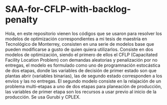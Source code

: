 # SAA-for-CFLP-with-backlog-penalty
Hola, en este repositorio vienen los códigos que se usaron para resolver los modelos 
de optimización correspondientes a mi tesis de maestría en Tecnológico de Monterrey,
consisten en una serie de modelos base que pueden modificarse a gusto de quien 
quiera utilizarlos.
Consiste en dos modelos de optimización, siendo el primero de ellos el CFLP (Capacitated
Facility Location Problem) con demandas aleatorias y penalización por no entregas, el
modelo es formulado como uno de programnación estocástica de dos etapas, donde las 
variables de decisión de primer estado son que plantas abrir (variables binarias), las 
de segundo estado corresponden a los envíos y las no entregas.
El segundo modelo consiste en la relajación de un problema multi-etapas a uno de dos
etapas para planeación de producción, las variables de primer etapa son los recursos a
usar previo al inicio de la producción.
Se usa Gurubi y CPLEX.
